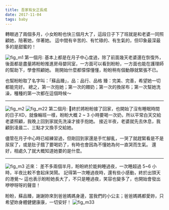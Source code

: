 ```yaml
---
title: 吾家有女正長成
date: 2017-11-04
tags: baby
---
```


轉眼過了兩個多月，小女盼盼也快三個月大了，這段日子下了班就是和老婆一同照顧她，陪著她，伴著她。 這中間有辛苦的、有忙碌的、有生氣的，但印象最深最多的是甜蜜的！

![fig_m1](imgs/fig_m1.jpg)
第一個月:
基本上都是在月子中心度過，除了前面幾天老婆還在恢復外，後面都是盡量將盼盼推進房母嬰同室，一方面可以看到盼盼，一方面也能在護理師的幫助下，學會照顧她。 剛開始什麼都懞懞懂懂，盼盼稍有個動靜就緊張不已。 

也幫盼盼取了名字叫：「蘇品臻」，品：品行、品格  臻：完美、完善，希望她一切都能完好。  總之，第一次抱她；第一次的餵奶；第一次的換尿布；第一次幫她洗澡，種種的第一次都在這個時候～

----

![fig_m2](imgs/fig_m2.jpg)
![fig_m22](imgs/fig_m22.jpg)
第二個月:
終於將盼盼接了回家，也開始了沒有睡眠時間的日子XD，就像輪班一樣，盼盼大概 2 ~ 3 小時要喝一次奶，所以平常白天交給老婆照顧，我晚上回到家就先洗澡才接手抱她。  接近半夜，老婆就先去休息，我顧到凌晨二、三點才又換手交給她。

儘管在月子中心時已經練習過，但剛回到家還是手忙腳亂，一哭了就趕緊看是不是尿尿了，或是肚子餓了要喝奶了，有時也會因為不懂她為何一直哭而生氣。  還好，相處久了就大概知道她要的是什麼。

---

![fig_m3](imgs/fig_m3.jpg)
近來：
差不多兩個半月，盼盼終於能夠睡過夜，一次睡超過 5~6 小時，半夜比較不會起床哭鬧。  記得第一次睡過夜時，還有些小感動，終於出頭天的港覺～
這也表示盼盼她長大了，不只是睡過夜，笑容也變多了，也開始會發出咿咿呀呀的聲音！

盼盼，蘇品臻，謝謝妳來到爸爸媽媽身邊，當我們的小公主；爸爸媽媽都愛妳，只希望妳身體健健康康，一切安好！
![fig_m33](imgs/fig_m33.jpg)
